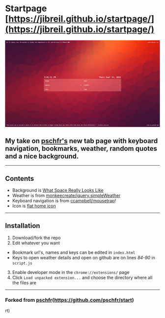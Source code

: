 # Startpage [https://jibreil.github.io/startpage/](https://jibreil.github.io/startpage/)

![Screenshot](screenshot.png)

## My take on [pschfr's](https://github.com/pschfr/start) new tab page with keyboard navigation, bookmarks, weather, random quotes and a nice background.

---

## Contents

* Background is [What Space Really Looks Like](https://www.behance.net/gallery/12984019/What-Space-Really-Looks-Like)
* Weather is from [monkeecreate/jquery.simpleWeather](https://github.com/monkeecreate/jquery.simpleWeather)
* Keyboard navigation is from [ccampbell/mousetrap](https://github.com/ccampbell/mousetrap)!
* Icon is [flat home icon](http://www.iconarchive.com/show/100-flat-icons-by-graphicloads/home-icon.html)

---

## Installation

1. Download/fork the repo
2. Edit whatever you want
  * Bookmark url's, names and keys can be edited in `index.html`
  * Keys to open weather details and open on github are on lines *84-90* in `script.js`
3. Enable developer mode in the `chrome://extensions/` page
4. Click `Load unpacked extension...` and choose the directory where all the files are

---

### Forked from [pschfr](https://github.com/pschfr/start)(https://github.com/pschfr/start)
rt)

